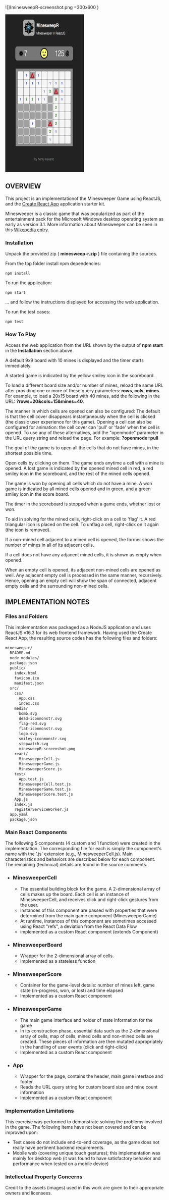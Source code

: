 ![](minesweepR-screenshot.png =300x600 )

<img src="minesweepR-screenshot.png" height="500px" width="250px">


## OVERVIEW

This project is an implementationof the Minesweeper Game using ReactJS, and the [Create React App](https://github.com/facebookincubator/create-react-app) application starter kit.

Minesweeper is a classic game that was popularized as part of the entertainment pack for the Microsoft Windows desktop operating system as early as version 3.1.
More information about Minesweeper can be seen in this [Wikepedia entry](https://en.wikipedia.org/wiki/Microsoft_Minesweeper).

### Installation

Unpack the provided zip ( **minesweep-r.zip** ) file containing the sources.

From the top folder install npm dependencies:

```
npm install
```

To run the application:

```
npm start
```
... and follow the instructions displayed for accessing the web application.


To run the test cases:

```
npm test
```

### How To Play

Access the web application from the URL shown by the output of **npm start** in the **Installation** section above.

A default 9x9 board with 10 mines is displayed and the timer starts immediately.

A started game is indicated by the yellow smiley icon in the scoreboard.

To load a different board size and/or number of mines, reload the same URL after providing one or more of these query parameters: **rows**, **cols**, **mines**.  For example, to load a 20x15 board with 40 mines, add the following in the URL: **?rows=20&cols=15&mines=40**.

The manner in which cells are opened can also be configured:  The default is that the cell cover disappears instantaneously when the cell is clicked (the classic user experience for this game).  Opening a cell can also be configured for animation: the cell cover can 'pull' or 'fade' when the cell is opened.  To use any of these alternatives, add the "openmode" parameter in the URL query string and reload the page.  For example: **?openmode=pull**

The goal of the game is to open all the cells that do not have mines, in the shortest possible time.

Open cells by clicking on them. The game ends anytime a cell with a mine is opened.  A lost game is indicated by the opened mined cell in red, a red smiley icon in the scoreboard, and the rest of the mined cells opened.


The game is won by opening all cells which do not have a mine.  A won game is indicated by all mined cells opened and in green, and a green smiley icon in the score board.

The timer in the scoreboard is stopped when a game ends, whether lost or won.

To aid in solving for the mined cells, right-click on a cell to 'flag' it.  A red triangular icon is placed on the cell.  To unflag a cell, right-click on it again (the icon is removed).

If a non-mined cell adjacent to a mined cell is opened, the former shows the number of mines in all of its adjacent cells.

If a cell does not have any adjacent mined cells, it is shown as empty when opened.

When an empty cell is opened, its adjacent non-mined cells are opened as well.  Any adjacent empty cell is processed in the same manner, recursively.  Hence, opening an empty cell will show the span of connected, adjacent empty cells and the surrounding non-mined cells.




## IMPLEMENTATION NOTES

### Files and Folders

This implementation was packaged as a NodeJS application and uses ReactJS v16.3 for its web frontend framework.  Having used the Create React App, the resulting source codes has the following files and folders:

```
minesweep-r/
  README.md
  node_modules/
  package.json
  public/
    index.html
    favicon.ico
    manifest.json
  src/
    css/
      App.css
      index.css
    media/
      bomb.svg
      dead-iconmonstr.svg
      flag-red.svg
      flat-iconmonstr.svg
      logo.svg
      smiley-iconmonstr.svg
      stopwatch.svg
      minesweepR-screenshot.png
    react/
      MinesweeperCell.js
      MinesweeperGame.js
      MinesweeperScore.js
    test/
      App.test.js
      MinesweeperCell.test.js
      MinesweeperGame.test.js
      MinesweeperScore.test.js
    App.js
    index.js
    registerServiceWorker.js
  app.yaml
  package.json
```


### Main React Components

The following 5 components (4 custom and 1 function) were created in the implementation.  The corresponding file for each is simply the component's name with the '.js' extension (e.g., MinesweeperCell.js).  Main characteristics and behaviors are described below for each component.  The remaining (technical) details are found in the source comments.

- ### MinesweeperCell
  - The essential building block for the game.  A 2-dimensional array of cells makes up the board.  Each cell is an instance of MinesweeperCell, and receives click and right-click gestures from the user.
  - Instances of this component are passed with properties that were determined from the main game component (MinesweeperGame)
  - At runtime, instances of this component are sometimes accessed using React "refs", a deviation from the React Data Flow
  - implemented as a custom React component (extends Component)
  
- ### MinesweeperBoard
  - Wrapper for the 2-dimensional array of cells.
  - Implemented as a stateless function
  
- ### MinesweeperScore
  - Container for the game-level details: number of mines left, game state (in-progress, won, or lost) and time elapsed
  - Implemented as a custom React component
  
- ### MinesweeperGame
  - The main game interface and holder of state information for the game
  - In its construction phase, essential data such as the 2-dimensional array of cells, map of cells, mined cells and non-mined cells are created.  These pieces of information are then mutated appropriately in the handling of user events (click and right-click)
  - Implemented as a custom React component
  
- ### App
  - Wrapper for the page, contains the header, main game interface and footer.
  - Reads the URL query string for custom board size and mine count information
  - Implemented as a custom React component

### Implementation Limitations

This exercise was performed to demonstrate solving the problems involved in the game.  The following items have not been covered and can be improved upon:

- Test cases do not include end-to-end coverage, as the game does not really have pertinent backend requirements.
- Mobile web (covering unique touch gestures); this implementation was mainly for desktop web (it was found to have satisfactory behavior and performance when tested on a mobile device)

### Intellectual Property Concerns

Credit to the assets (images) used in this work are given to their appropriate owners and licensees.

